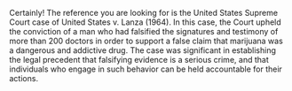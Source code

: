 Certainly! The reference you are looking for is the United States Supreme Court case of United States v. Lanza (1964). In this case, the Court upheld the conviction of a man who had falsified the signatures and testimony of more than 200 doctors in order to support a false claim that marijuana was a dangerous and addictive drug. The case was significant in establishing the legal precedent that falsifying evidence is a serious crime, and that individuals who engage in such behavior can be held accountable for their actions.